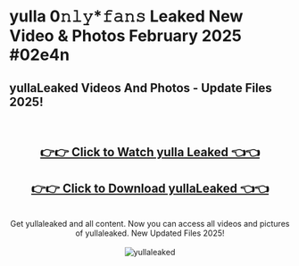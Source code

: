 # yulla 0𝚗𝚕𝚢*𝚏𝚊𝚗𝚜 Leaked New Video & Photos February 2025 #02e4n

<h2>yullaLeaked Videos And Photos - Update Files 2025!</h2>
<br>
<div align="center">
<h2><a href="https://mediaupload.pro?title=yulla&ref=11F" rel="nofollow">👉👉 Click to Watch yulla Leaked 👈👈</a></h2>
<h2><a href="https://mediaupload.pro?title=yulla&ref=11F" rel="nofollow">👉👉 Click to Download yullaLeaked 👈👈</a></h2>
<br>
Get yullaleaked and all content. Now you can access all videos and pictures of yullaleaked. New Updated Files 2025!
<br>
<br>
<a href="https://mediaupload.pro?title=yulla&ref=11F" rel="nofollow" data-target="animated-image.originalLink"><img src="https://i.ibb.co/Gkj2r4b/banner.png" alt="yullaleaked" style="max-width: 100%; display: inline-block;" data-target="animated-image.originalImage"></a>
</div>
<br>

